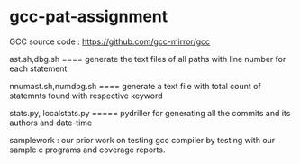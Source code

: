 # gcc-pat-assignment

GCC source code : https://github.com/gcc-mirror/gcc


ast.sh,dbg.sh ==== generate the text files of all paths with line number for each statement

nnumast.sh,numdbg.sh ==== generate a text file with total count of statemnts found with respective keyword

stats.py, localstats.py ===== pydriller for generating all the commits and its authors and date-time

samplework : our prior work on testing gcc compiler by testing with our sample c programs and coverage reports.
